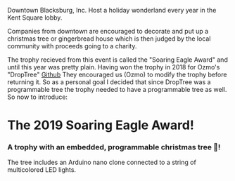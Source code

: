 Downtown Blacksburg, Inc. Host a holiday wonderland every year in the Kent Square lobby. 

Companies from downtown are encouraged to decorate and put up a christmas tree or gingerbread house which is then judged by the local community with proceeds going to a charity.

The trophy recieved from this event is called the "Soaring Eagle Award" and until this year was pretty plain. 
Having won the trophy in 2018 for Ozmo's "DropTree" [Github](https://github.com/DavidBates/ozmotree-2018) 
They encouraged us (Ozmo) to modify the trophy before returning it. So as a personal goal I decided that since DropTree was a programmable tree the trophy needed to have a programmable tree as well. So now to introduce: 

# The 2019 Soaring Eagle Award!
### A trophy with an embedded, programmable christmas tree 🎄!

The tree includes an Arduino nano clone connected to a string of multicolored LED lights. 

